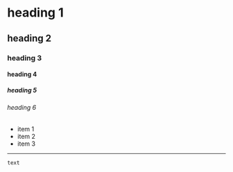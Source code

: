 # heading 1
## heading 2
### heading 3
#### heading 4
##### heading 5
###### heading 6

- item 1
- item 2
- item 3

----
```
text
```
